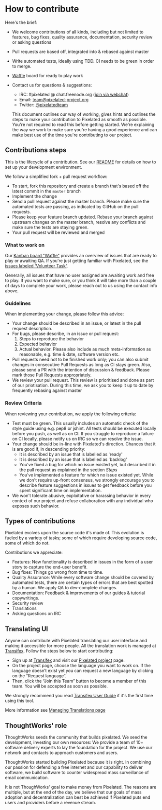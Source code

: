 # How to contribute

Here's the brief:

* We welcome contributions of all kinds, including but not limited to features, bug fixes, quality assurance, documentation, security review or asking questions
* Pull requests are based off, integrated into & rebased against master
* Write automated tests, ideally using TDD. CI needs to be green in order to merge.
* [Waffle](https://waffle.io/pixelated/pixelated-user-agent) board for ready to play work
* Contact us for questions & suggestions:
  * IRC: #pixelated @ chat.freenode.org ([join via webchat](https://webchat.freenode.net/))
  * Email: [team@pixelated-project.org](mailto:team@pixelated-project.org)
  * Twitter: [@pixelatedteam](https://twitter.com/pixelatedteam)


  This document outlines our way of working, gives hints and outlines the steps to make your contribution to Pixelated as smooth as possible. You're not required to read this before getting started. We're explaining the way we work to make sure you're having a good experience and can make best use of the time you're contributing to our project.

## Contributions steps

This is the lifecycle of a contribution. See our [README](README.md) for details on how to set up your development environment.

We follow a simplified fork + pull request workflow:

* To start, fork this repository and create a branch that's based off the latest commit in the `master` branch
* Implement the change
* Send a pull request against the master branch. Please make sure the automated tests are passing, as indicated by GitHub on the pull requests.
* Please keep your feature branch updated. Rebase your branch against upstream changes on the master branch, resolve any conflicts and make sure the tests are staying green.
* Your pull request will be reviewed and merged

### What to work on

Our [Kanban board "Waffle"](https://waffle.io/pixelated/pixelated-user-agent) provides an overview of issues that are ready to play or awaiting QA. If you're just getting familiar with Pixelated, see the [issues labeled 'Volunteer Task'](https://github.com/pixelated/pixelated-user-agent/labels/Volunteer%20task).

Generally, all issues that have no user assigned are awaiting work and free to play. If you want to make sure, or you think it will take more than a couple of days to complete your work, please reach out to us using the contact info above.

### Guidelines

When implementing your change, please follow this advice:

* Your change should be described in an issue, or latest in the pull request description.
* For bugs, please describe, in an issue or pull request:
  1. Steps to reproduce the behavior
  2. Expected behavior
  3. Actual behavior. Please also include as much meta-information as reasonable, e.g. time & date, software version etc.
* Pull requests need not to be finished work only; you can also submit changes in consecutive Pull Requests as long as CI stays green. Also, please send a PR with the intention of discussion & feedback. Please mark those Pull Requests appropriately.
* We review your pull request. This review is prioritised and done as part of our priotisation. During this time, we ask you to keep it up to date by frequently rebasing against master

### Review Criteria

When reviewing your contribution, we apply the following criteria:

* Test must be green. This usually includes an automatic check of the style guide using e.g. pep8 or jshint. All tests should be executed locally before you push, as well as on CI. If you struggle to reproduce a failure on CI locally, please notify us on IRC so we can resolve the issue.
* Your change should be in-line with Pixelated's direction. Chances that it is are good if, in descending priority:
  * It is described by an issue that is labelled as 'ready'
  * It is described by an issue that is labelled as 'backlog'
  * You've fixed a bug for which no issue existed yet, but described it in the pull request as explained in the section *Steps*
  * You've implemented a feature for which no issue existed yet. While we don't require up-front consensus, we strongly encourage you to describe feature suggestions in issues to get feedback before you spent significant time on implementation.
* We won't tolerate abusive, exploitative or harassing behavior in every context of our project and refuse collaboration with any individual who exposes such behavior.

## Types of contributions

Pixelated evolves upon the source code it's made of. This evolution is fueled by a variety of tasks; some of which require developing source code, some of which do not.

Contributions we appreciate:

* Features: New functionality is described in issues in the form of a user story to capture the end-user benefit.
* Bug fixes: Things go wrong from time to time.
* Quality Assurance: While every software change should be covered by automated tests, there are certain types of errors that are best spotted by a human. We apply QA to dev-complete changes.
* Documentation: Feedback & improvements of our guides & tutorial copywritings.
* Security review
* Translations
* Asking questions on IRC

## Translating UI

Anyone can contribute with Pixelated translating our user interface and making it accessible for more people. All the translation work is managed at [Transifex](https://www.transifex.com). Follow the steps below to start contributing:

* Sign up at [Transifex](https://www.transifex.com) and visit our [Pixelated project](https://www.transifex.com/pixelated/) page.
* On the project page, choose the language you want to work on. If the language doesn’t exist yet you can request a new language by clicking on the “Request language”.
* Then, click the “Join this Team” button to become a member of this team. You will be accepted as soon as possible.

We strongly recommend you read [Transifex User Guide](http://docs.transifex.com/) if it's the first time using this tool.

More information see [Managing Translations page](https://github.com/pixelated/pixelated-user-agent/wiki/Managing-translations)

## ThoughtWorks' role

ThoughtWorks seeds the community that builds pixelated. We seed the development, investing our own resources: We provide a team of 10+ software delivery experts to lay the foundation for the project. We use our network and contacts to approach customers and users.

ThoughtWorks started building Pixelated because it is right. In combining our passion for defending a free internet and our capability to deliver software, we build software to counter widespread mass surveillance of email communication.

It is not ThoughWorks' goal to make money from Pixelated. The reasons are multiple, but at the end of the day, we believe that our goals of mass adoption and decentralization can best be achieved if Pixelated puts end users and providers before a revenue stream.
